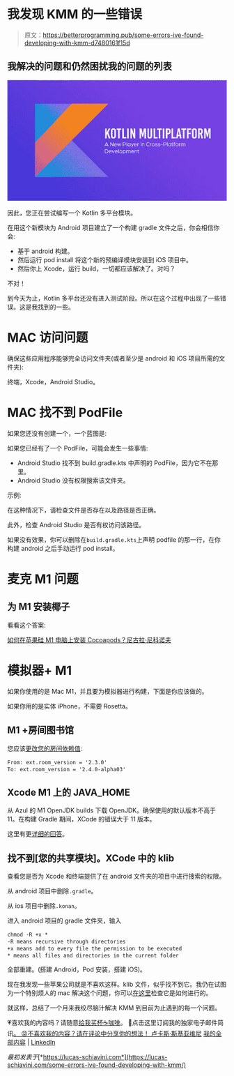 # 我发现 KMM 的一些错误

> 原文：<https://betterprogramming.pub/some-errors-ive-found-developing-with-kmm-d7480161f15d>

## 我解决的问题和仍然困扰我的问题的列表

![](img/1da2b37f30d06b558ba8ef9bafd45b0d.png)

因此，您正在尝试编写一个 Kotlin 多平台模块。

在用这个新模块为 Android 项目建立了一个构建 gradle 文件之后，你会相信你会:

*   基于 android 构建。
*   然后运行 pod install 将这个新的预编译模块安装到 iOS 项目中。
*   然后你上 Xcode，运行 build，一切都应该解决了。对吗？

不对！

到今天为止，Kotlin 多平台还没有进入测试阶段。所以在这个过程中出现了一些错误。这是我找到的一些。

# MAC 访问问题

确保这些应用程序能够完全访问文件夹(或者至少是 android 和 iOS 项目所需的文件夹):

终端，Xcode，Android Studio。

# MAC 找不到 PodFile

如果您还没有创建一个，一个蓝图是:

如果您已经有了一个 PodFile，可能会发生一些事情:

*   Android Studio 找不到 build.gradle.kts 中声明的 PodFile，因为它不在那里。
*   Android Studio 没有权限搜索该文件夹。

示例:

在这种情况下，请检查文件是否存在以及路径是否正确。

此外，检查 Android Studio 是否有权访问该路径。

如果没有效果，你可以删除在`build.gradle.kts`上声明 podfile 的那一行，在你构建 android 之后手动运行 pod install。

# 麦克 M1 问题

## 为 M1 安装椰子

看看这个答案:

[如何在苹果硅 M1 电脑上安装 Cocoapods？尼古拉·尼科诺夫](https://medium.com/p-society/cocoapods-on-apple-silicon-m1-computers-86e05aa10d3e)

# 模拟器+ M1

如果你使用的是 Mac M1，并且要为模拟器进行构建，下面是你应该做的。

如果你用的是实体 iPhone，不需要 Rosetta。

## M1 +房间图书馆

您应该[更改您的房间依赖值](https://stackoverflow.com/questions/68884589/caused-by-java-lang-exception-no-native-library-is-found-for-os-name-mac-and-o):

```
From: ext.room_version = '2.3.0' 
To: ext.room_version = '2.4.0-alpha03'
```

## Xcode M1 上的 JAVA_HOME

从 Azul 的 M1 OpenJDK builds 下载 OpenJDK。确保使用的默认版本不高于 11。在构建 Gradle 期间，XCode 的错误大于 11 版本。

这里有更[详细的回答](https://developer.apple.com/forums/thread/666681)。

## 找不到[您的共享模块]。XCode 中的 klib

查看您是否为 Xcode 和终端提供了在 android 文件夹的项目中进行搜索的权限。

从 android 项目中删除`.gradle`。

从 ios 项目中删除`.konan`。

进入 android 项目的 gradle 文件夹，输入

```
chmod -R +x * 
-R means recursive through directories 
+x means add to every file the permission to be executed
* means all files and directories in the current folder
```

全部重建。(搭建 Android，Pod 安装，搭建 iOS)。

现在我发现一些苹果公司就是不喜欢这样。klib 文件，似乎找不到它。我仍在试图为一个特别烦人的 mac 解决这个问题，你可以[在这里](https://stackoverflow.com/questions/70974616/kotlin-multiplatform-error-linkpoddebugframeworkios-failed)检查它是如何进行的。

就这样，总结了一个月来我绞尽脑汁解决 KMM 到目前为止遇到的每一个问题。

💗喜欢我的内容吗？请随意[给我买杯☕咖啡](https://www.buymeacoffee.com/lucasschiavini)。
📩点击这里订阅我的独家电子邮件简讯[。
😡不喜欢我的内容？请在评论中分享你的想法！
卢卡斯·斯基亚维尼](https://lucas-schiavini.com/#/portal) [我的全部内容](https://linktr.ee/lucas.schiavini) | [LinkedIn](https://www.linkedin.com/in/lucas-schiavini/)

*最初发表于*[*https://lucas-schiavini.com*](https://lucas-schiavini.com/some-errors-ive-found-developing-with-kmm/)